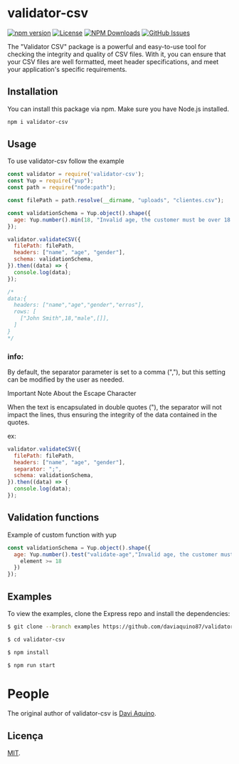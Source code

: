 # validator-csv

[![npm version][npm-version-image]][npm-package-uri]
[![License][license-image]][license-uri]
[![NPM Downloads][npm-downloads-image]][npm-downloads-url]
[![GitHub Issues][github-issues-image]][github-issues-uri]

The "Validator CSV" package is a powerful and easy-to-use tool for checking the integrity and quality of CSV files. With it, you can ensure that your CSV files are well formatted, meet header specifications, and meet your application's specific requirements.

## Installation

You can install this package via npm. Make sure you have Node.js installed.

```bash
npm i validator-csv
```

## Usage
To use validator-csv follow the example

```js
const validator = require('validator-csv');
const Yup = require("yup");
const path = require("node:path");

const filePath = path.resolve(__dirname, "uploads", "clientes.csv");

const validationSchema = Yup.object().shape({
  age: Yup.number().min(18, "Invalid age, the customer must be over 18 years old.").required("The field age is required."),
});

validator.validateCSV({
  filePath: filePath,
  headers: ["name", "age", "gender"],
  schema: validationSchema,
}).then((data) => {
  console.log(data);
});

/*
data:{
  headers: ["name","age","gender","erros"],
  rows: [
    ["John Smith",18,"male",[]],
  ]
}
*/
```

### info:

By default, the separator parameter is set to a comma (","), but this setting can be modified by the user as needed.

Important Note About the Escape Character

When the text is encapsulated in double quotes ("), the separator will not impact the lines, thus ensuring the integrity of the data contained in the quotes.

ex: 
```js
validator.validateCSV({
  filePath: filePath,
  headers: ["name", "age", "gender"],
  separator: ";",
  schema: validationSchema,
}).then((data) => {
  console.log(data);
});
```


## Validation functions

Example of custom function with yup

```js
const validationSchema = Yup.object().shape({
  age: Yup.number().test("validate-age","Invalid age, the customer must be over 18 years old.",(element) => {
    element >= 18
  })
});
```

## Examples

To view the examples, clone the Express repo and install the dependencies:

```sh
$ git clone --branch examples https://github.com/daviaquino87/validator-csv 

$ cd validator-csv

$ npm install

$ npm run start
```

# People

The original author of validator-csv is [Davi Aquino](https://github.com/daviaquino87).

## Licença

[MIT](LICENSE.md).


[npm-downloads-image]: https://badgen.net/npm/dm/express
[npm-downloads-url]: https://npmcharts.com/compare/validator-csv?minimal=true
[npm-version-image]: https://img.shields.io/npm/v/validator-csv
[npm-package-uri]: https://www.npmjs.com/package/validator-csv
[license-image]: https://img.shields.io/npm/l/validator-csv
[license-uri]: https://github.com/daviaquino87/seu-pacote/blob/main/LICENSE
[github-issues-image]: https://img.shields.io/github/issues/daviaquino87/validator-csv
[github-issues-uri]: https://github.com/daviaquino87/validator-csv/issues